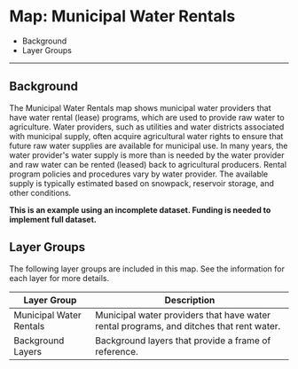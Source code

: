 # Map: Municipal Water Rentals

* Background
* Layer Groups

-------------

## Background

The Municipal Water Rentals map shows municipal water providers that have water rental (lease) programs,
which are used to provide raw water to agriculture.
Water providers, such as utilities and water districts associated with municipal supply,
often acquire agricultural water rights to ensure that future raw water supplies are available for municipal use.
In many years, the water provider's water supply is more than is needed by the water provider and raw water
can be rented (leased) back to agricultural producers.
Rental program policies and procedures vary by water provider.
The available supply is typically estimated based on snowpack, reservoir storage, and other conditions.

**This is an example using an incomplete dataset.  Funding is needed to implement full dataset.**

## Layer Groups

The following layer groups are included in this map.
See the information for each layer for more details.

| **Layer Group** | **Description** |
| -- | -- |
| Municipal Water Rentals | Municipal water providers that have water rental programs, and ditches that rent water. |
| Background Layers | Background layers that provide a frame of reference. |
